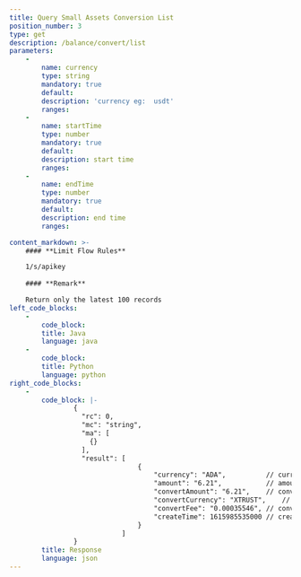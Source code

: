 ```yaml
---
title: Query Small Assets Conversion List
position_number: 3
type: get
description: /balance/convert/list
parameters:
    -
        name: currency
        type: string
        mandatory: true
        default:
        description: 'currency eg:  usdt'
        ranges: 
    -
        name: startTime
        type: number
        mandatory: true
        default:
        description: start time
        ranges:
    -
        name: endTime
        type: number
        mandatory: true
        default:
        description: end time
        ranges:

content_markdown: >-
    #### **Limit Flow Rules**

    1/s/apikey
  
    #### **Remark**

    Return only the latest 100 records
left_code_blocks:
    -
        code_block:
        title: Java
        language: java
    -
        code_block:
        title: Python
        language: python
right_code_blocks:
    -
        code_block: |-
                {
                  "rc": 0,
                  "mc": "string",
                  "ma": [
                    {}
                  ],
                  "result": [
                                {
                                    "currency": "ADA",          // currency
                                    "amount": "6.21",           // amount
                                    "convertAmount": "6.21",    // convert amount
                                    "convertCurrency": "XTRUST",    // convert currency
                                    "convertFee": "0.00035546", // convert fee
                                    "createTime": 1615985535000 // create time
                                }
                            ]
                }
        title: Response
        language: json
---
```


